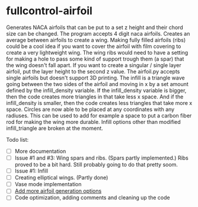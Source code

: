 # fullcontrol-airfoil

Generates NACA airfoils that can be put to a set z height and their chord size can be changed. The program accepts 4 digit naca airfoils.
Creates an average between airfoils to create a wing. Making fully filled airfoils (ribs) could be a cool idea if you want to cover the airfoil with film covering to create a very lightweight wing. The wing ribs would need to have a setting for making a hole to pass some kind of support trough them (a spar) that the wing doesn't fall apart. If you want to create a singular / single layer airfoil, put the layer height to the second z value. The airfoil.py accepts single airfoils but doesn't support 3D printing.
The infill is a triangle wave going between the two sides of the airfoil and moving in x by a set amount defined by the infill_density variable. If the infill_density variable is bigger, then the code creates more triangles in that take less x space. And if the infill_density is smaller, then the code creates less triangles that take more x space.
Circles are now able to be placed at any coordinates with any radiuses. This can be used to add for example a space to put a carbon fiber rod for making the wing more durable. Infill options other than modified infill_triangle are broken at the moment.

Todo list:
- [ ] More documentation
- [ ] Issue #1 and #3: Wing spars and ribs. (Spars partly implemented.) Ribs proved to be a bit hard. Still probably going to do that pretty soom.
- [ ] Issue #1: Infill
- [ ] Creating elliptical wings. (Partly done)
- [ ] Vase mode implementation
- [ ] [Add more airfoil generation options](https://en.m.wikipedia.org/wiki/NACA_airfoil)
- [ ] Code optimization, adding comments and cleaning up the code